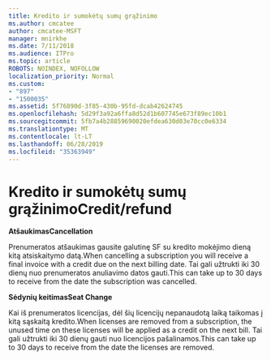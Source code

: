 ```yaml
---
title: Kredito ir sumokėtų sumų grąžinimo
ms.author: cmcatee
author: cmcatee-MSFT
manager: mnirkhe
ms.date: 7/11/2018
ms.audience: ITPro
ms.topic: article
ROBOTS: NOINDEX, NOFOLLOW
localization_priority: Normal
ms.custom:
- "897"
- "1500035"
ms.assetid: 5f76890d-3f85-430b-95fd-dcab42624745
ms.openlocfilehash: 5d29f3a92a6ffa8d52d1b607745e673f89ec10b1
ms.sourcegitcommit: 5fb7a4b28859690020efdea630d03e70cc0e6334
ms.translationtype: MT
ms.contentlocale: lt-LT
ms.lasthandoff: 06/28/2019
ms.locfileid: "35363949"
---
```

# <a name="creditrefund"></a><span data-ttu-id="09f80-102">Kredito ir sumokėtų sumų grąžinimo</span><span class="sxs-lookup"><span data-stu-id="09f80-102">Credit/refund</span></span>

 <span data-ttu-id="09f80-103">**Atšaukimas**</span><span class="sxs-lookup"><span data-stu-id="09f80-103">**Cancellation**</span></span>
  
<span data-ttu-id="09f80-104">Prenumeratos atšaukimas gausite galutinę SF su kredito mokėjimo dieną kitą atsiskaitymo datą.</span><span class="sxs-lookup"><span data-stu-id="09f80-104">When cancelling a subscription you will receive a final invoice with a credit due on the next billing date.</span></span> <span data-ttu-id="09f80-105">Tai gali užtrukti iki 30 dienų nuo prenumeratos anuliavimo datos gauti.</span><span class="sxs-lookup"><span data-stu-id="09f80-105">This can take up to 30 days to receive from the date the subscription was cancelled.</span></span>
  
 <span data-ttu-id="09f80-106">**Sėdynių keitimas**</span><span class="sxs-lookup"><span data-stu-id="09f80-106">**Seat Change**</span></span>
  
<span data-ttu-id="09f80-107">Kai iš prenumeratos licencijas, dėl šių licencijų nepanaudotą laiką taikomas į kitą sąskaitą kredito.</span><span class="sxs-lookup"><span data-stu-id="09f80-107">When licenses are removed from a subscription, the unused time on these licenses will be applied as a credit on the next bill.</span></span> <span data-ttu-id="09f80-108">Tai gali užtrukti iki 30 dienų gauti nuo licencijos pašalinamos.</span><span class="sxs-lookup"><span data-stu-id="09f80-108">This can take up to 30 days to receive from the date the licenses are removed.</span></span>
  